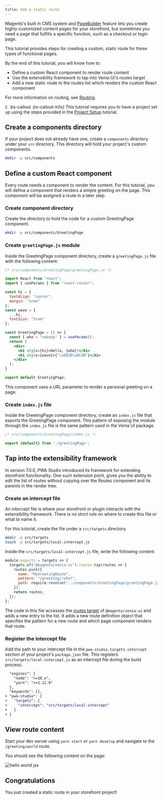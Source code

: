 ```yaml
---
title: Add a static route
---
```


Magento's built in CMS system and [PageBuilder][] feature lets you create highly customized content pages for your storefront, but
sometimes you need a page that fulfills a specific function, such as a checkout or login page.

This tutorial provides steps for creating a custom, static route for these types of functional pages.

By the end of this tutorial, you will know how to:

-   Define a custom React component to render route content
-   Use the extensibility framework to tap into Venia UI's routes target
-   Add a new static route to the routes list which renders the custom React component

For more information on routing, see [Routing][].

{: .bs-callout .bs-callout-info}
This tutorial requires you to have a project set up using the steps provided in the [Project Setup][] tutorial.

## Create a components directory

If your project does not already have one, create a `components` directory under your `src` directory.
This directory will hold your project's custom components.

```sh
mkdir -p src/components
```

## Define a custom React component

Every route needs a component to render the content.
For this tutorial, you will define a component that renders a simple greeting on the page.
This component will be assigned a route in a later step.

### Create component directory

Create the directory to hold the code for a custom GreetingPage component.

```sh
mkdir -p src/components/GreetingPage
```

### Create `greetingPage.js` module

Inside the GreetingPage component directory, create a `greetingPage.js` file with the following content:

```jsx
/* src/components/GreetingPage/greetingPage.js */

import React from "react";
import { useParams } from "react-router";

const hi = {
  textAlign: "center",
  margin: "1rem"
};
const wave = {
  ...hi,
  fontSize: "5rem"
};

const GreetingPage = () => {
  const { who = "nobody" } = useParams();
  return (
    <div>
      <h1 style={hi}>Hello, {who}!</h1>
      <h1 style={wave}>{"\uD83D\uDC4B"}</h1>
    </div>
  );
}

export default GreetingPage;
```

This component uses a URL parameter to render a personal greeting on a page.

### Create `index.js` file

Inside the GreetingPage component directory, create an `index.js` file that exports the GreetingPage component.
This pattern of exposing the module through the `index.js` file is the same pattern used in the Venia UI package.

```js
/* src/components/GreetingPage/index.js */

export {default} from './greetingPage';
```

## Tap into the extensibility framework

In version 7.0.0, PWA Studio introduced its framework for extending storefront functionality.
One such extension point, gives you the ability to edit the list of routes without copying over the Routes component and its parents in the render tree.

### Create an intercept file

An intercept file is where your storefront or plugin interacts with the extensibility framework.
There is no strict rule on where to create this file or what to name it.

For this tutorial, create the file under a `src/targets` directory.

```sh
mkdir -p src/targets
touch -p src/targets/local-intercept.js
```

Inside the `src/targets/local-intercept.js` file, write the following content:

```js
module.exports = targets => {
  targets.of("@magento/venia-ui").routes.tap(routes => {
    routes.push({
      name: "MyGreetingRoute",
      pattern: "/greeting/:who?",
      path: require.resolve("../components/GreetingPage/greetingPage.js")
    });
    return routes;
  });
};
```

The code in this file accesses the [routes target][] of `@magento/venia-ui` and adds a new entry to the list.
It adds a new route definition object that specifies the pattern for a new route and which page component renders that route.

### Register the intercept file

Add the path to your intercept file in the `pwa-studio.targets.intercept` section of your project's `package.json` file.
This registers `src/targets/local-intercept.js` as an intercept file during the build process.

```diff
  "engines": {
    "node": ">=10.x",
    "yarn": ">=1.12.0"
  },
  "keywords": [],
+ "pwa-studio": {
+   "targets": {
+     "intercept": "src/targets/local-intercept"
+   }
+ }
```

## View route content

Start your dev server using `yarn start` or `yarn develop` and navigate to the `/greeting/world` route.

You should see the following content on the page:

![hello world jsx][]

## Congratulations

You just created a static route in your storefront project!

[routing]: <{%link peregrine/routing/index.md %}>
[project setup]: <{%link tutorials/pwa-studio-fundamentals/project-setup/index.md %}>
[hello world jsx]: <{%link tutorials/pwa-studio-fundamentals/add-a-static-route/images/hellow-world-jsx.png %}>
[pagebuilder]: <{%link pagebuilder/index.md %}>
[project structure]: <{%link tutorials/pwa-studio-fundamentals/index.md %}>
[routes target]: <{%link venia-ui/reference/targets/index.md %}#routes--tapablesynchook>
[routes]: https://github.com/magento/pwa-studio/blob/develop/packages/venia-ui/lib/components/Routes/routes.js
[app]: https://github.com/magento/pwa-studio/blob/develop/packages/venia-ui/lib/components/App/app.js
[`index.js` file for venia's app component]: https://github.com/magento/pwa-studio/blob/develop/packages/venia-ui/lib/components/App/index.js
